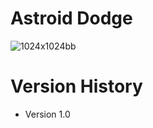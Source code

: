 # Astroid Dodge

![1024x1024bb](https://user-images.githubusercontent.com/65775557/162023599-4eca09a2-197a-4b5e-ab46-350dbdfd2e53.png)


# Version History
* Version 1.0


